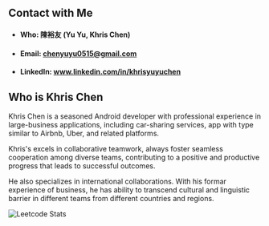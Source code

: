 

## Contact with Me
- #### Who: 陳裕友 (Yu Yu, Khris Chen)
- #### Email: chenyuyu0515@gmail.com
- #### LinkedIn: www.linkedin.com/in/khrisyuyuchen


## Who is Khris Chen

Khris Chen is a seasoned Android developer with professional experience in large-business applications, 
including car-sharing services, app with type similar to Airbnb, Uber, and related platforms. 

Khris's excels in collaborative teamwork, always foster seamless cooperation among diverse teams, 
contributing to a positive and productive progress that leads to successful outcomes.

He also specializes in international collaborations. With his formar experience of business, 
he has ability to transcend cultural and linguistic barrier in different teams from different countries and regions.



![Leetcode Stats](https://leetcard.jacoblin.cool/chenyuyu0515)


